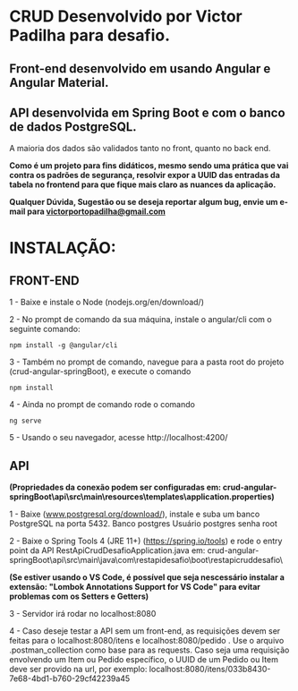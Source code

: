 # CRUD Desenvolvido por Victor Padilha para desafio.

## Front-end desenvolvido em usando Angular e Angular Material.

## API desenvolvida em Spring Boot e com o banco de dados PostgreSQL.

A maioria dos dados são validados tanto no front, quanto no back end. 

**Como é um projeto para fins didáticos, mesmo sendo uma prática que vai contra os padrões de segurança, resolvir expor a UUID das entradas da tabela no frontend para que fique mais claro as nuances da aplicação.**

**Qualquer Dúvida, Sugestão ou se deseja reportar algum bug, envie um e-mail para victorportopadilha@gmail.com**


# INSTALAÇÃO:

## FRONT-END

1 - Baixe e instale o Node (nodejs.org/en/download/)

2 - No prompt de comando da sua máquina, instale o angular/cli com o seguinte comando:

	npm install -g @angular/cli

3 - Também no prompt de comando, navegue para a pasta root do projeto (crud-angular-springBoot), e execute o comando 

	npm install

4 - Ainda no prompt de comando rode o comando

	ng serve

5 - Usando o seu navegador, acesse http://localhost:4200/

## API

**(Propriedades da conexão podem ser configuradas em: crud-angular-springBoot\api\src\main\resources\templates\application.properties)**

1 - Baixe (www.postgresql.org/download/), instale e suba um banco PostgreSQL na porta 5432. Banco postgres Usuário postgres senha root

2 - Baixe o Spring Tools 4 (JRE 11+) (https://spring.io/tools) e rode o entry point da API RestApiCrudDesafioApplication.java em: crud-angular-springBoot\api\src\main\java\com\restapidesafio\boot\restapicruddesafio\

**(Se estiver usando o VS Code, é possível que seja nescessário instalar a extensão: "Lombok Annotations Support for VS Code" para evitar problemas com os Setters e Getters)**

3 - Servidor irá rodar no localhost:8080

4 - Caso deseje testar a API sem um front-end, as requisições devem ser feitas para o localhost:8080/itens e localhost:8080/pedido . Use o arquivo .postman_collection 
como base para as requests. Caso seja uma requisição envolvendo um Item ou Pedido específico, o UUID de um Pedido ou Item deve ser provido na url, por exemplo: localhost:8080/itens/033b8430-7e68-4bd1-b760-29cf42239a45

 





 	

